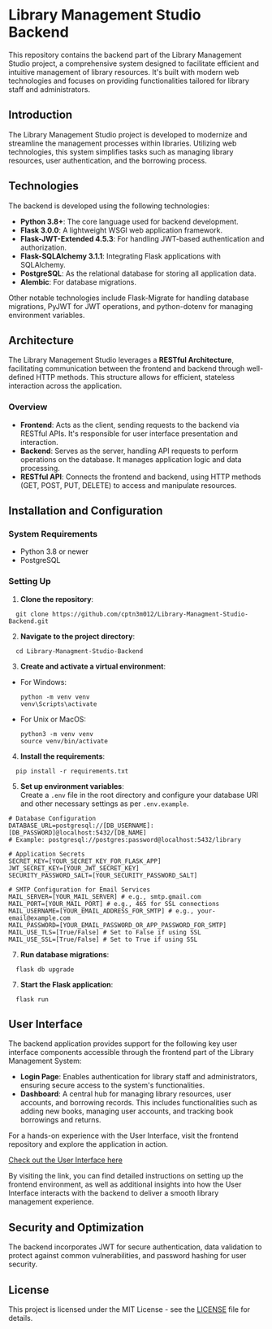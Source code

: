 # Library Management Studio Backend

This repository contains the backend part of the Library Management Studio project, a comprehensive system designed to facilitate efficient and intuitive management of library resources. It's built with modern web technologies and focuses on providing functionalities tailored for library staff and administrators.

## Introduction

The Library Management Studio project is developed to modernize and streamline the management processes within libraries. Utilizing web technologies, this system simplifies tasks such as managing library resources, user authentication, and the borrowing process.

## Technologies

The backend is developed using the following technologies:
- **Python 3.8+**: The core language used for backend development.
- **Flask 3.0.0**: A lightweight WSGI web application framework.
- **Flask-JWT-Extended 4.5.3**: For handling JWT-based authentication and authorization.
- **Flask-SQLAlchemy 3.1.1**: Integrating Flask applications with SQLAlchemy.
- **PostgreSQL**: As the relational database for storing all application data.
- **Alembic**: For database migrations.

Other notable technologies include Flask-Migrate for handling database migrations, PyJWT for JWT operations, and python-dotenv for managing environment variables.

## Architecture

The Library Management Studio leverages a **RESTful Architecture**, facilitating communication between the frontend and backend through well-defined HTTP methods. This structure allows for efficient, stateless interaction across the application.

### Overview

- **Frontend**: Acts as the client, sending requests to the backend via RESTful APIs. It's responsible for user interface presentation and interaction.
- **Backend**: Serves as the server, handling API requests to perform operations on the database. It manages application logic and data processing.
- **RESTful API**: Connects the frontend and backend, using HTTP methods (GET, POST, PUT, DELETE) to access and manipulate resources.


## Installation and Configuration

### System Requirements

- Python 3.8 or newer
- PostgreSQL

### Setting Up

1. **Clone the repository**:
```
  git clone https://github.com/cptn3m012/Library-Managment-Studio-Backend.git
```

2. **Navigate to the project directory**:
```
  cd Library-Managment-Studio-Backend
```

3. **Create and activate a virtual environment**:
- For Windows:
  ```
  python -m venv venv
  venv\Scripts\activate
  ```
- For Unix or MacOS:
  ```
  python3 -m venv venv
  source venv/bin/activate
  ```

4. **Install the requirements**:
```
  pip install -r requirements.txt
```

5. **Set up environment variables**:</br>
Create a `.env` file in the root directory and configure your database URI and other necessary settings as per `.env.example`.
```properties
# Database Configuration
DATABASE_URL=postgresql://[DB_USERNAME]:[DB_PASSWORD]@localhost:5432/[DB_NAME]
# Example: postgresql://postgres:password@localhost:5432/library

# Application Secrets
SECRET_KEY=[YOUR_SECRET_KEY_FOR_FLASK_APP]
JWT_SECRET_KEY=[YOUR_JWT_SECRET_KEY]
SECURITY_PASSWORD_SALT=[YOUR_SECURITY_PASSWORD_SALT]

# SMTP Configuration for Email Services
MAIL_SERVER=[YOUR_MAIL_SERVER] # e.g., smtp.gmail.com
MAIL_PORT=[YOUR_MAIL_PORT] # e.g., 465 for SSL connections
MAIL_USERNAME=[YOUR_EMAIL_ADDRESS_FOR_SMTP] # e.g., your-email@example.com
MAIL_PASSWORD=[YOUR_EMAIL_PASSWORD_OR_APP_PASSWORD_FOR_SMTP]
MAIL_USE_TLS=[True/False] # Set to False if using SSL
MAIL_USE_SSL=[True/False] # Set to True if using SSL
```

7. **Run database migrations**:
```
  flask db upgrade
```

7. **Start the Flask application**:
```
  flask run
```

## User Interface

The backend application provides support for the following key user interface components accessible through the frontend part of the Library Management System:

- **Login Page**: Enables authentication for library staff and administrators, ensuring secure access to the system's functionalities.
- **Dashboard**: A central hub for managing library resources, user accounts, and borrowing records. This includes functionalities such as adding new books, managing user accounts, and tracking book borrowings and returns.

For a hands-on experience with the User Interface, visit the frontend repository and explore the application in action. 

[Check out the User Interface here](https://github.com/cptn3m012/Library-Managment-Studio-Frontend)

By visiting the link, you can find detailed instructions on setting up the frontend environment, as well as additional insights into how the User Interface interacts with the backend to deliver a smooth library management experience.


## Security and Optimization

The backend incorporates JWT for secure authentication, data validation to protect against common vulnerabilities, and password hashing for user security.


## License

This project is licensed under the MIT License - see the [LICENSE](LICENSE) file for details.
